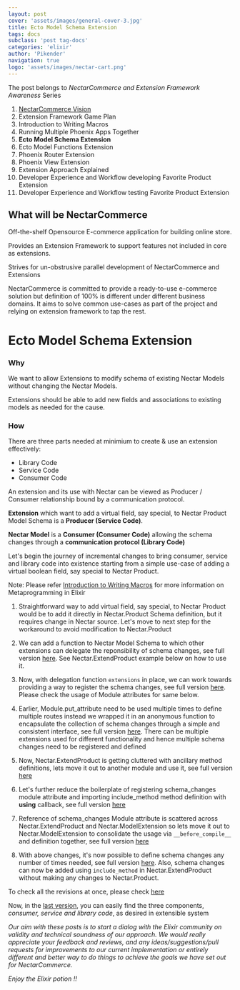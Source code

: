 ```yaml
---
layout: post
cover: 'assets/images/general-cover-3.jpg'
title: Ecto Model Schema Extension
tags: docs
subclass: 'post tag-docs'
categories: 'elixir'
author: 'Pikender'
navigation: true
logo: 'assets/images/nectar-cart.png'
---
```


>
The post belongs to _NectarCommerce and Extension Framework Awareness_ Series
>
1. [NectarCommerce Vision](http://vinsol.com/blog/2016/04/08/nectarcommerce-vision/)
1. Extension Framework Game Plan
1. Introduction to Writing Macros
1. Running Multiple Phoenix Apps Together
1. **Ecto Model Schema Extension**
1. Ecto Model Functions Extension
1. Phoenix Router Extension
1. Phoenix View Extension
1. Extension Approach Explained
1. Developer Experience and Workflow developing Favorite Product Extension
1. Developer Experience and Workflow testing Favorite Product Extension


## What will be NectarCommerce

>
Off-the-shelf Opensource E-commerce application for building online store.
>
Provides an Extension Framework to support features not included in core as extensions.
>
Strives for un-obstrusive parallel development of NectarCommerce and Extensions

NectarCommerce is committed to provide a ready-to-use e-commerce solution but definition of 100% is different under different business domains. It aims to solve common use-cases as part of the project and relying on extension framework to tap the rest.

# Ecto Model Schema Extension

### Why

We want to allow Extensions to modify schema of existing Nectar Models without changing the Nectar Models.

Extensions should be able to add new fields and associations to existing models as needed for the cause.

### How

There are three parts needed at minimium to create & use an extension effectively:

- Library Code
- Service Code
- Consumer Code

An extension and its use with Nectar can be viewed as Producer / Consumer relationship bound by a communication protocol.

**Extension** which want to add a virtual field, say special, to Nectar Product Model Schema is a **Producer (Service Code)**.

**Nectar Model** is a **Consumer (Consumer Code)** allowing the schema changes through a **communication protocol (Library Code)**

Let's begin the journey of incremental changes to bring consumer, service and library code into existence starting from a simple use-case of adding a virtual boolean field, say special to Nectar Product.

>
Note: Please refer [Introduction to Writing Macros]() for more information on Metaprogramming in Elixir

1.  Straightforward way to add virtual field, say special, to Nectar Product would be to add it directly in Nectar.Product Schema definition, but it requires change in Nectar source. Let's move to next step for the workaround to avoid modification to Nectar.Product

    <script src="https://gist.github.com/pikender/f58b2208ae8951c7b13214bf320e8ec1/2faba2e7a14bb77cceec769ef676fd439244878d.js"></script>

    <script src="https://gist.github.com/pikender/bf89a77d2ed7c684dd0258d88e777cc0.js"></script>

1.  We can add a function to Nectar Model Schema to which other extensions can delegate the reponsibility of schema changes, see full version [here](https://gist.github.com/pikender/f58b2208ae8951c7b13214bf320e8ec1/5f4ada57be942f8dce713cf4c6c0d6761a7632a0). See Nectar.ExtendProduct example below on how to use it.

    <script src="https://gist.github.com/pikender/cb43c04937fbb95b289bfa43d8dfab08/867502fb2218c41b6495bf318fab527a8a185193.js"></script>

    <script src="https://gist.github.com/pikender/bf89a77d2ed7c684dd0258d88e777cc0.js"></script>

1.  Now, with delegation function `extensions` in place, we can work towards providing a way to register the schema changes, see full version [here](https://gist.github.com/pikender/f58b2208ae8951c7b13214bf320e8ec1/d2b931acb891d74014d2c5f6a1996f69c222e01c). Please check the usage of Module attributes for same below.

    <script src="https://gist.github.com/pikender/cb43c04937fbb95b289bfa43d8dfab08/51619c29cf3a741c85b64e8e6e6ee254457393c5.js"></script>

    <script src="https://gist.github.com/pikender/bf89a77d2ed7c684dd0258d88e777cc0.js"></script>

1.  Earlier, Module.put_attribute need to be used multiple times to define multiple routes instead we wrapped it in an anonymous function to encapsulate the collection of schema changes through a simple and consistent interface, see full version [here](https://gist.github.com/pikender/f58b2208ae8951c7b13214bf320e8ec1/3312acebeb9edec66e61da2ad447f7b18d5a9c8e). There can be multiple extensions used for different functionality and hence multiple schema changes need to be registered and defined

    <script src="https://gist.github.com/pikender/cb43c04937fbb95b289bfa43d8dfab08/a1390db765a519334926834da392db90b70a2e84.js"></script>

    <script src="https://gist.github.com/pikender/bf89a77d2ed7c684dd0258d88e777cc0.js"></script>

1.  Now, Nectar.ExtendProduct is getting cluttered with ancillary method definitions, lets move it out to another module and use it, see full version [here](https://gist.github.com/pikender/f58b2208ae8951c7b13214bf320e8ec1/4d3d831a6541e1e0c8ffeca4bbf44fbff579da35)

    <script src="https://gist.github.com/pikender/cb43c04937fbb95b289bfa43d8dfab08/3323216f040a457e2a23dab6715be545dfa001e6.js"></script>

    <script src="https://gist.github.com/pikender/bf89a77d2ed7c684dd0258d88e777cc0.js"></script>

1.  Let's further reduce the boilerplate of registering schema_changes module attribute and importing include_method method definition with __using__ callback, see full version [here](https://gist.github.com/pikender/f58b2208ae8951c7b13214bf320e8ec1/3e16ffe09593e53a8ca598df821dd260f92c4856)

    <script src="https://gist.github.com/pikender/cb43c04937fbb95b289bfa43d8dfab08/bce26efc97a14745007ed06a2bf29c52e95965af.js"></script>

    <script src="https://gist.github.com/pikender/bf89a77d2ed7c684dd0258d88e777cc0.js"></script>

1.  Reference of schema_changes Module attribute is scattered across Nectar.ExtendProduct and Nectar.ModelExtension so lets move it out to Nectar.ModelExtension to consolidate the usage via `__before_compile__` and definition together, see full version [here](https://gist.github.com/pikender/f58b2208ae8951c7b13214bf320e8ec1/3f09764e15098234e8b8d43361d403a4e8d370a2)

    <script src="https://gist.github.com/pikender/cb43c04937fbb95b289bfa43d8dfab08/abd73fd87467c23c6d8a9ab262cc50306356f3d7.js"></script>

    <script src="https://gist.github.com/pikender/bf89a77d2ed7c684dd0258d88e777cc0.js"></script>

1.  With above changes, it's now possible to define schema changes any number of times needed, see full version [here](https://gist.github.com/pikender/f58b2208ae8951c7b13214bf320e8ec1). Also, schema changes can now be added using `include_method` in Nectar.ExtendProduct without making any changes to Nectar.Product.

    <script src="https://gist.github.com/pikender/cb43c04937fbb95b289bfa43d8dfab08/518fae3a31366e82b12270cf8d60139dff86b3a4.js"></script>

    <script src="https://gist.github.com/pikender/bf89a77d2ed7c684dd0258d88e777cc0.js"></script>

To check all the revisions at once, please check [here](https://gist.github.com/pikender/f58b2208ae8951c7b13214bf320e8ec1/revisions)

Now, in the [last version](https://gist.github.com/pikender/f58b2208ae8951c7b13214bf320e8ec1), you can easily find the three components, _consumer, service and library code_, as desired in extensible system

_Our aim with these posts is to start a dialog with the Elixir community on validity and technical soundness of our approach. We would really appreciate your feedback and reviews, and any ideas/suggestions/pull requests for improvements to our current implementation or entirely different and better way to do things to achieve the goals we have set out for NectarCommerce._

_Enjoy the Elixir potion !!_
